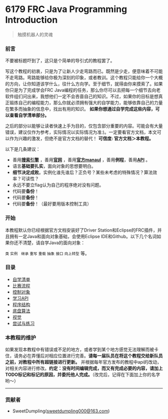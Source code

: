 
# 6179 FRC Java Programming Introduction


> 触摸机器人的灵魂


### 前言

不要被标题吓到了，这只是个简单的导引式的教程罢了。

写这个教程的初衷，只是为了让新人少走弯路而已。既然是少走，便意味着不可能不走弯路。弯路能够给你极为深刻的印象，或者教训。这个教程只能给你一个大概的方向，让你知道该学什么，往什么方向学。至于细节，就得由你来摸索了。如果你只是为了完成学会FRC Java编程的任务，那么你尽可以去把每一个细节去向老软件组们问出来，我想他们一定不会吝啬自己的知识。不过，如果你的目标是想真正锻炼自己的编程能力，那么你就必须拥有强大的自学能力，能够依靠自己的力量在繁多而抽象的信息中，找出有用的知识。 **如果你想通过自学完成这些内容，可以查看自学清单部分。** 

之后的部分以能够让读者快速上手为目的，仅包含部分重要的内容。可能会有大量错误，建议仅作为参考，实际情况以实际情况为准:)。一定要看官方文档，本文可以作为兴趣的激发，但绝不是官方文档的替代！ **可信度: 官方文档＞本教程。** 

以下是几条建议：
- 善用[**搜索引擎**](http://www.google.com.hk/)
，善用[**官网**](https://www.firstinspires.org/)
，善用[**官方manaul**](https://wpilib.screenstepslive.com/s/4485)
，善用**例程**，善用[**API**](http://first.wpi.edu/FRC/roborio/release/docs/java/)
。
- 语言**基础要扎实**，面向对象的思想要明白。
- **细节决定成败**。实例化谁先谁后？正负号？某些未考虑的特殊情况？算法效率？可读性？
- 永远不要立flag认为自己的程序绝对没有问题。
- 代码要**备份**！
- 代码要**备份**！
- 代码要**备份**！（最好要用版本控制工具）

### 开始
本教程默认你已经根据官方文档安装好了Driver Station和Eclipse的FRC插件，并且拥有一定Java和面向对象基础，会使用Eclipse IDE和Github。以下几个名词如果你还不清楚，请自学Java的面向对象：

  `类`  `实例 `   `继承` `重写` `重载` `抽象` `接口`  `向上转型` 等。

### 目录

- [自学清单](./自学清单.md)
- [比赛流程](./比赛流程.md)
- [控制对象](./控制对象.md)
- [学习API](./学习API.md)
- [程序结构](./程序结构.md)
- [底盘算法](./底盘算法.md)
- [视觉](./视觉.md)
- [尝试与练习](./尝试与练习.md)



### 本教程的维护

如果发现本教程中有错误或不足的地方，或者学到某个地方感觉无法理解而被卡住，请务必在弄懂后对相应位置进行完善。**请每一届队员在将这个教程交给新队员之前，对教程中所有超链接进行更新。** 并根据每年官方发布的教程中api的改动，对相关内容进行修改。**约定：没有时间编辑完成，而又有完成必要的内容，请加上TODO标记和标记的原因，并委托他人完成。**（改完后，记得在下面加上你的名字哟～）


-------
### 贡献者

- SweetDumpling(<sweetdumpling000@163.com>)
